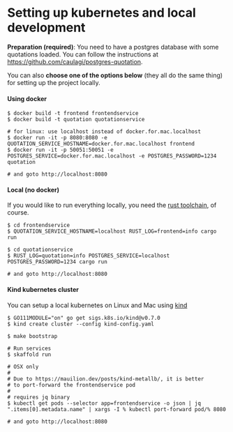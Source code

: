 # Setting up kubernetes and local development

**Preparation (required)**: You need to have a postgres database with some quotations loaded.
You can follow the instructions at https://github.com/caulagi/postgres-quotation.

You can also **choose one of the options below** (they all do the same thing)
for setting up the project locally.


#### Using docker

```shell
$ docker build -t frontend frontendservice
$ docker build -t quotation quotationservice

# for linux: use localhost instead of docker.for.mac.localhost
$ docker run -it -p 8080:8080 -e QUOTATION_SERVICE_HOSTNAME=docker.for.mac.localhost frontend
$ docker run -it -p 50051:50051 -e POSTGRES_SERVICE=docker.for.mac.localhost -e POSTGRES_PASSWORD=1234 quotation

# and goto http://localhost:8080
```

#### Local (no docker)

If you would like to run everything locally, you need the
[rust toolchain](https://rustup.rs/), of course.

```shell
$ cd frontendservice
$ QUOTATION_SERVICE_HOSTNAME=localhost RUST_LOG=frontend=info cargo run

$ cd quotationservice
$ RUST_LOG=quotation=info POSTGRES_SERVICE=localhost POSTGRES_PASSWORD=1234 cargo run

# and goto http://localhost:8080
```

#### Kind kubernetes cluster

You can setup a local kubernetes on Linux and Mac using [kind][kind]

```shell
$ GO111MODULE="on" go get sigs.k8s.io/kind@v0.7.0
$ kind create cluster --config kind-config.yaml

$ make bootstrap

# Run services
$ skaffold run

# OSX only
#
# Due to https://mauilion.dev/posts/kind-metallb/, it is better
# to port-forward the frontendservice pod
#
# requires jq binary
$ kubectl get pods --selector app=frontendservice -o json | jq  ".items[0].metadata.name" | xargs -I % kubectl port-forward pod/% 8080

# and goto http://localhost:8080
```

[kind]: https://github.com/kubernetes-sigs/kind
